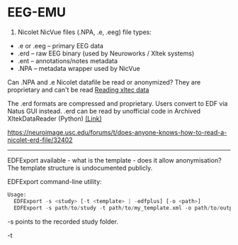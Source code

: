 # EEG-EMU

1. Nicolet NicVue files (.NPA, .e, .eeg) file types:

- .e or .eeg – primary EEG data
- .erd – raw EEG binary (used by Neuroworks / Xltek systems)
- .ent – annotations/notes metadata
- .NPA – metadata wrapper used by NicVue

Can .NPA and .e Nicolet datafile be read or anonymized? They are proprietary and can't be read [Reading xltec data](https://sccn.ucsd.edu/pipermail/eeglablist/2016/010245.html)

The .erd formats are compressed and proprietary. Users convert to EDF via Natus GUI instead.
.erd can be read by unofficial code in Archived XltekDataReader (Python) [(Link)](https://github.com/nyuolab/XltekDataReader)

https://neuroimage.usc.edu/forums/t/does-anyone-knows-how-to-read-a-nicolet-erd-file/32402

------------
EDFExport available - what is the template - does it allow anonymisation? The template structure is undocumented publicly. 

EDFExport command-line utility:

```php
Usage:
  EDFExport -s <study> [-t <template> | -edfplus] [-o <path>]
  EDFExport -s path/to/study -t path/to/my_template.xml -o path/to/output_dir
```
-s <study> points to the recorded study folder.

-t <template> allows using a template (likely JSON or XML) to specify header contents and event inclusion.

With a custom template, one can remove or anonymize a patient's name, ID, DOB, etc. We need to create a template that excludes personal identifiers. Without -t, EDFExport won't know how to omit or include metadata fields.

-edfplus is a quick export using default settings, including whatever default fields are defined (which likely include demographics).

PyEDFlib – A Python library for reading and writing EEG in (EDF/EDF+). While it doesn’t read Nicolet/Natus proprietary files, it is commonly used to convert and save data to EDF with anonymization functions. For example, pyedflib.highlevel.anonymize_edf() will overwrite patient-identifying header fields with dummy values.

--------
# Natus Official Export Tools

Natus’s software suite includes a batch export tool, EDFExport.exe, for converting proprietary files to EDF/EDF+. This utility is part of the NeuroWorks installation
https://data2bids.greydongilmore.com/run_data2bids/04_neuroworks_export#:~:text=2,batch%20export%20of%20EDF%20files

Users first create an export template (.exp file) within NeuroWorks: this template defines which channels to include and to de-identify patient info. The template is saved under the Neuroworks Settings directory and must remain there for the exporter to use it. 
Once the template is prepared, batch conversion is done via command-line. One writes a text file listing the studies (paths to the .eeg files), then runs EDFExport with the template, for example:

```text
"C:\Neuroworks\EDFExport.exe" -f "studies_list.txt" -o "output_folder\"
```
This will output EDF/EDF+ files for each study. 
The EDFExport utility relies on the Natus software environment (not open-source).

----------

# NicVue .NPA Files:

These files are patients' metadata used by older Nicolet systems. There is no publicly documented Python library 
for reading .NPA files directly, these are typically handled with Natus’s own applications. 

Natus provided a Platform Migration Utility to migrate data from legacy NicVue systems into a NeuroWorks database
[download.xltek.com](https://download.xltek.com/eeg/Software/Neuroworks/DOC-020491%20REV%2005%20-%20Platform%20Migration%20Utility%20User%20Guide.pdf#:~:text=from%20legacy%20source%20systems%20such,Database%20application%2C%20used%20with%20NeuroWorks). 

In research contexts, the usual approach is to export EEG recordings to EDF via NicVue/NeuroWorks itself, rather than parse .NPA in code. 
(Notably, the Temple University Hospital EEG Corpus was originally in Natus proprietary format and was converted to EDF using NicVue software
[par.nsf.gov](https://par.nsf.gov/servlets/purl/10199699#:~:text=,proprietary%20NicVue%20software%20tool).

------
Read EEG data from Natus Neuroworks systems:
```python
# Installation:
# pip install xltek-data-reader numpy

import os
import numpy as np
from xltek_data_reader import read_xltek_data

# Set the path to your Neuroworks EEG study folder
study_folder = '/path/to/natus_study_folder/'

# Read EEG data from Neuroworks files (.eeg, .erd, .ent)
eeg_data = read_xltek_data(study_folder)

# Access metadata
study_info = eeg_data['StudyInfo']
channel_names = eeg_data['ChannelNames']
annotations = eeg_data['Annotations']
eeg_signals = eeg_data['EEG']  # NumPy array of EEG data
sampling_rate = eeg_data['SamplingRate']

# Display basic metadata
print("Study Information:")
for key, value in study_info.items():
    print(f"{key}: {value}")

print("\nChannel Names:")
print(channel_names)

print("\nSampling Rate:", sampling_rate)
print("\nAnnotations (notes):")
for annotation in annotations:
    print(annotation)

# Example: Save EEG signals to a NumPy file for further analysis
np.save('eeg_signals.npy', eeg_signals)
np.save('channel_names.npy', channel_names)

# Optional Anonymization:
# Before saving or exporting data, manually anonymize identifiable metadata
study_info_anonymized = study_info.copy()
study_info_anonymized['PatientName'] = 'Anonymized'
study_info_anonymized['PatientID'] = '000000'
study_info_anonymized['DOB'] = '1900-01-01'

# Save anonymized metadata to a JSON file
import json
with open('study_info_anonymized.json', 'w') as f:
    json.dump(study_info_anonymized, f)

print("EEG data loaded and anonymized metadata saved.")
```
------

# Codes under consideration for EEG analysis
Sent the request form to access TUH dataset
  
- https://github.com/UnitedHolmes/seizure_detection_EEGs_transformer_BHI_2023
- https://github.com/pulp-bio/Artifact-Seizure
  


